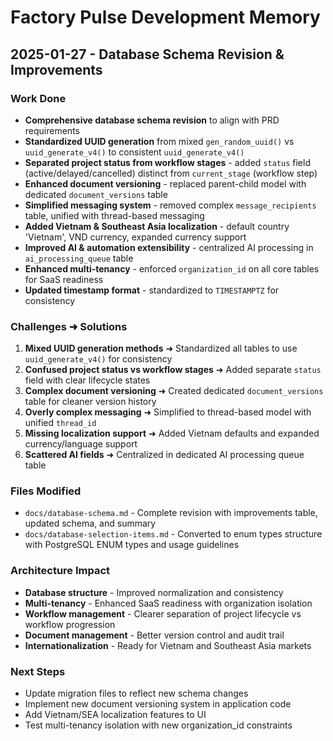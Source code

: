 # Factory Pulse Development Memory

## 2025-01-27 - Database Schema Revision & Improvements

### Work Done
- **Comprehensive database schema revision** to align with PRD requirements
- **Standardized UUID generation** from mixed `gen_random_uuid()` vs `uuid_generate_v4()` to consistent `uuid_generate_v4()`
- **Separated project status from workflow stages** - added `status` field (active/delayed/cancelled) distinct from `current_stage` (workflow step)
- **Enhanced document versioning** - replaced parent-child model with dedicated `document_versions` table
- **Simplified messaging system** - removed complex `message_recipients` table, unified with thread-based messaging
- **Added Vietnam & Southeast Asia localization** - default country 'Vietnam', VND currency, expanded currency support
- **Improved AI & automation extensibility** - centralized AI processing in `ai_processing_queue` table
- **Enhanced multi-tenancy** - enforced `organization_id` on all core tables for SaaS readiness
- **Updated timestamp format** - standardized to `TIMESTAMPTZ` for consistency

### Challenges ➜ Solutions
1. **Mixed UUID generation methods** ➜ Standardized all tables to use `uuid_generate_v4()` for consistency
2. **Confused project status vs workflow stages** ➜ Added separate `status` field with clear lifecycle states
3. **Complex document versioning** ➜ Created dedicated `document_versions` table for cleaner version history
4. **Overly complex messaging** ➜ Simplified to thread-based model with unified `thread_id`
5. **Missing localization support** ➜ Added Vietnam defaults and expanded currency/language support
6. **Scattered AI fields** ➜ Centralized in dedicated AI processing queue table

### Files Modified
- `docs/database-schema.md` - Complete revision with improvements table, updated schema, and summary
- `docs/database-selection-items.md` - Converted to enum types structure with PostgreSQL ENUM types and usage guidelines

### Architecture Impact
- **Database structure** - Improved normalization and consistency
- **Multi-tenancy** - Enhanced SaaS readiness with organization isolation
- **Workflow management** - Clearer separation of project lifecycle vs workflow progression
- **Document management** - Better version control and audit trail
- **Internationalization** - Ready for Vietnam and Southeast Asia markets

### Next Steps
- Update migration files to reflect new schema changes
- Implement new document versioning system in application code
- Add Vietnam/SEA localization features to UI
- Test multi-tenancy isolation with new organization_id constraints
